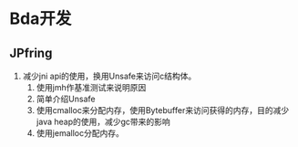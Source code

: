 # Bda开发

## JPfring

1. 减少jni api的使用，换用Unsafe来访问c结构体。
   1. 使用jmh作基准测试来说明原因
   2. 简单介绍Unsafe
   3. 使用cmalloc来分配内存，使用Bytebuffer来访问获得的内存，目的减少java heap的使用，减少gc带来的影响
   4. 使用jemalloc分配内存。

